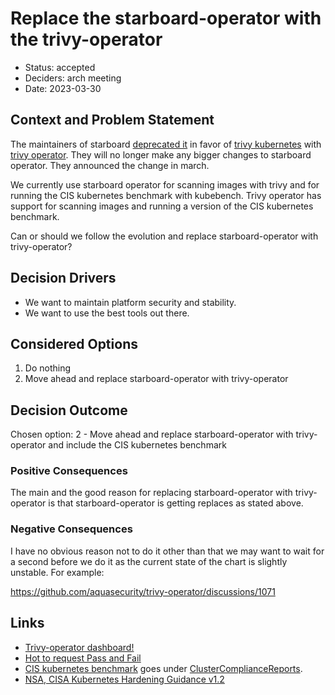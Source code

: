 # Replace the starboard-operator with the trivy-operator

* Status: accepted
* Deciders: arch meeting
* Date: 2023-03-30

## Context and Problem Statement

The maintainers of starboard [deprecated it](https://github.com/aquasecurity/starboard/discussions/1173) in favor of [trivy kubernetes](https://aquasecurity.github.io/trivy/v0.41/tutorials/kubernetes/cluster-scanning/) with [trivy operator](https://github.com/aquasecurity/trivy-operator). They will no longer make any bigger changes to starboard operator. They announced the change in march.

We currently use starboard operator for scanning images with trivy and for running the CIS kubernetes benchmark with kubebench. Trivy operator has support for scanning images and running a version of the CIS kubernetes benchmark.

Can or should we follow the evolution and replace starboard-operator with trivy-operator?

## Decision Drivers

* We want to maintain platform security and stability.
* We want to use the best tools out there.

## Considered Options

1. Do nothing
2. Move ahead and replace starboard-operator with trivy-operator

## Decision Outcome

Chosen option: 2 - Move ahead and replace starboard-operator with trivy-operator and include the CIS kubernetes benchmark

### Positive Consequences

The main and the good reason for replacing starboard-operator with trivy-operator is that starboard-operator is getting replaces as stated above.

### Negative Consequences

I have no obvious reason not to do it other than that we may want to wait for a second before we do it as the current state of the chart is slightly unstable. For example:

https://github.com/aquasecurity/trivy-operator/discussions/1071

## Links

* [Trivy-operator dashboard!](https://raw.githubusercontent.com/dotdc/media/main/grafana-dashboards-kubernetes/k8s-addons-starboard-operator.png)
* [Hot to request Pass and Fail](https://github.com/aquasecurity/trivy-operator/blob/main/docs/tutorials/integrations/metrics.md#clustercompliancereport)
* [CIS kubernetes benchmark](https://www.cisecurity.org/benchmark/kubernetes) goes under [ClusterComplianceReports](https://aquasecurity.github.io/trivy-operator/v0.12.1/docs/crds/clustercompliance-report/).
* [NSA, CISA Kubernetes Hardening Guidance v1.2](https://media.defense.gov/2022/Aug/29/2003066362/-1/-1/0/CTR_KUBERNETES_HARDENING_GUIDANCE_1.2_20220829.PDF)
